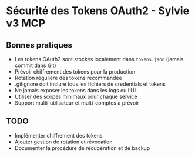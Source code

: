 # Sécurité des Tokens OAuth2 - Sylvie v3 MCP

## Bonnes pratiques
- Les tokens OAuth2 sont stockés localement dans `tokens.json` (jamais commit dans Git)
- Prévoir chiffrement des tokens pour la production
- Rotation régulière des tokens recommandée
- .gitignore doit inclure tous les fichiers de credentials et tokens
- Ne jamais exposer les tokens dans les logs ou l’UI
- Utiliser des scopes minimaux pour chaque service
- Support multi-utilisateur et multi-comptes à prévoir

## TODO
- Implémenter chiffrement des tokens
- Ajouter gestion de rotation et révocation
- Documenter la procédure de récupération et de backup
